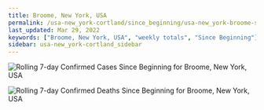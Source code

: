 ```yaml
---
title: Broome, New York, USA
permalink: /usa-new_york-cortland/since_beginning/usa-new_york-broome-since_beginning.html
last_updated: Mar 29, 2022
keywords: ["Broome, New York, USA", "weekly totals", "Since Beginning"]
sidebar: usa-new_york-cortland_sidebar
---
```


![Rolling 7-day Confirmed Cases Since Beginning for Broome, New York, USA](/covid_tracker/images/graphs/usa-new_york-broome-rolling_7_days_confirmed-since_beginning_graph.png)

![Rolling 7-day Confirmed Deaths Since Beginning for Broome, New York, USA](/covid_tracker/images/graphs/usa-new_york-broome-rolling_7_days_deaths-since_beginning_graph.png)
